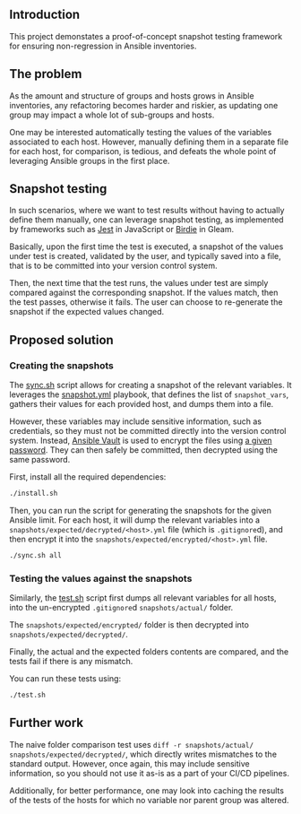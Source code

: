 ## Introduction

This project demonstates a proof-of-concept snapshot testing framework for
ensuring non-regression in Ansible inventories.

## The problem

As the amount and structure of groups and hosts grows in Ansible inventories,
any refactoring becomes harder and riskier, as updating one group may impact
a whole lot of sub-groups and hosts.

One may be interested automatically testing the values of the variables
associated to each host. However, manually defining them in a separate file
for each host, for comparison, is tedious, and defeats the whole point of
leveraging Ansible groups in the first place.

## Snapshot testing

In such scenarios, where we want to test results without having to actually
define them manually, one can leverage snapshot testing, as implemented by
frameworks such as [Jest](https://jestjs.io/docs/snapshot-testing) in
JavaScript or [Birdie](https://hexdocs.pm/birdie/) in Gleam.

Basically, upon the first time the test is executed, a snapshot of the
values under test is created, validated by the user, and typically saved
into a file, that is to be committed into your version control system.

Then, the next time that the test runs, the values under test are simply
compared against the corresponding snapshot. If the values match, then
the test passes, otherwise it fails. The user can choose to re-generate
the snapshot if the expected values changed.

## Proposed solution

### Creating the snapshots

The [sync.sh](sync.sh) script allows for creating a snapshot of the relevant
variables. It leverages the [snapshot.yml](snapshot.yml) playbook, that
defines the list of `snapshot_vars`, gathers their values for each provided
host, and dumps them into a file.

However, these variables may include sensitive information, such as credentials,
so they must not be committed directly into the version control system. Instead,
[Ansible Vault](https://docs.ansible.com/ansible/latest/vault_guide/vault.html)
is used to encrypt the files using [a given password](vault_secret.sh). They
can then safely be committed, then decrypted using the same password.

First, install all the required dependencies:

```sh
./install.sh
```

Then, you can run the script for generating the snapshots for the given Ansible
limit. For each host, it will dump the relevant variables into a
`snapshots/expected/decrypted/<host>.yml` file (which is `.gitignore`d),
and then encrypt it into the `snapshots/expected/encrypted/<host>.yml` file.

```sh
./sync.sh all
```

### Testing the values against the snapshots

Similarly, the [test.sh](test.sh) script first dumps all relevant variables
for all hosts, into the un-encrypted `.gitignore`d `snapshots/actual/` folder.

The `snapshots/expected/encrypted/` folder is then decrypted into
`snapshots/expected/decrypted/`.

Finally, the actual and the expected folders contents are compared, and the
tests fail if there is any mismatch.

You can run these tests using:

```sh
./test.sh
```

## Further work

The naive folder comparison test uses
`diff -r snapshots/actual/ snapshots/expected/decrypted/`, which directly
writes mismatches to the standard output. However, once again, this may
include sensitive information, so you should not use it as-is as a part of
your CI/CD pipelines.

Additionally, for better performance, one may look into caching the results
of the tests of the hosts for which no variable nor parent group was altered.
